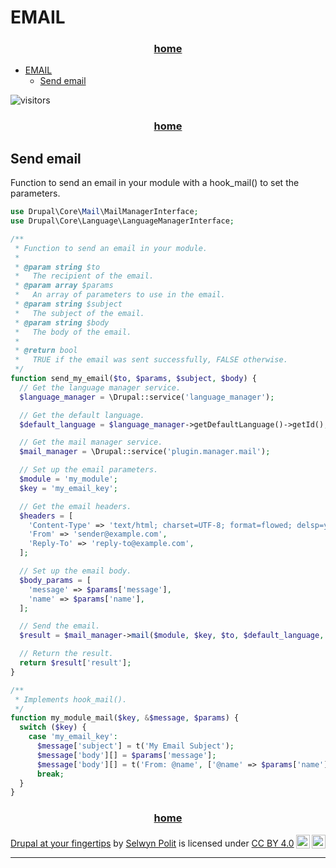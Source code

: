# EMAIL

<h3 style="text-align: center;">
<a href="/d9book">home</a>
</h3>

- [EMAIL](#email)
  - [Send email](#send_email)

![visitors](https://page-views.glitch.me/badge?page_id=selwynpolit.d9book-gh-pages-email)

<h3 style="text-align: center;">
<a href="/d9book">home</a>
</h3>

## Send email

Function to send an email in your module with a hook_mail() to set the parameters.

```php
use Drupal\Core\Mail\MailManagerInterface;
use Drupal\Core\Language\LanguageManagerInterface;

/**
 * Function to send an email in your module.
 *
 * @param string $to
 *   The recipient of the email.
 * @param array $params
 *   An array of parameters to use in the email.
 * @param string $subject
 *   The subject of the email.
 * @param string $body
 *   The body of the email.
 *
 * @return bool
 *   TRUE if the email was sent successfully, FALSE otherwise.
 */
function send_my_email($to, $params, $subject, $body) {
  // Get the language manager service.
  $language_manager = \Drupal::service('language_manager');

  // Get the default language.
  $default_language = $language_manager->getDefaultLanguage()->getId();

  // Get the mail manager service.
  $mail_manager = \Drupal::service('plugin.manager.mail');

  // Set up the email parameters.
  $module = 'my_module';
  $key = 'my_email_key';

  // Get the email headers.
  $headers = [
    'Content-Type' => 'text/html; charset=UTF-8; format=flowed; delsp=yes',
    'From' => 'sender@example.com',
    'Reply-To' => 'reply-to@example.com',
  ];

  // Set up the email body.
  $body_params = [
    'message' => $params['message'],
    'name' => $params['name'],
  ];

  // Send the email.
  $result = $mail_manager->mail($module, $key, $to, $default_language, $body_params, NULL, TRUE, $headers);

  // Return the result.
  return $result['result'];
}

/**
 * Implements hook_mail().
 */
function my_module_mail($key, &$message, $params) {
  switch ($key) {
    case 'my_email_key':
      $message['subject'] = t('My Email Subject');
      $message['body'][] = $params['message'];
      $message['body'][] = t('From: @name', ['@name' => $params['name']]);
      break;
  }
}
```

<h3 style="text-align: center;">
<a href="/d9book">home</a>
</h3>


<p xmlns:cc="http://creativecommons.org/ns#" xmlns:dct="http://purl.org/dc/terms/"><a property="dct:title" rel="cc:attributionURL" href="https://selwynpolit.github.io/d9book/index.html">Drupal at your fingertips</a> by <a rel="cc:attributionURL dct:creator" property="cc:attributionName" href="https://www.drupal.org/u/selwynpolit">Selwyn Polit</a> is licensed under <a href="http://creativecommons.org/licenses/by/4.0/?ref=chooser-v1" target="_blank" rel="license noopener noreferrer" style="display:inline-block;">CC BY 4.0<img style="height:22px!important;margin-left:3px;vertical-align:text-bottom;" src="https://mirrors.creativecommons.org/presskit/icons/cc.svg?ref=chooser-v1"><img style="height:22px!important;margin-left:3px;vertical-align:text-bottom;" src="https://mirrors.creativecommons.org/presskit/icons/by.svg?ref=chooser-v1"></a></p>

---
<script src="https://giscus.app/client.js"
        data-repo="selwynpolit/d9book"
        data-repo-id="MDEwOlJlcG9zaXRvcnkzMjUxNTQ1Nzg="
        data-category="Q&A"
        data-category-id="MDE4OkRpc2N1c3Npb25DYXRlZ29yeTMyMjY2NDE4"
        data-mapping="title"
        data-strict="0"
        data-reactions-enabled="1"
        data-emit-metadata="0"
        data-input-position="bottom"
        data-theme="preferred_color_scheme"
        data-lang="en"
        crossorigin="anonymous"
        async>
</script>